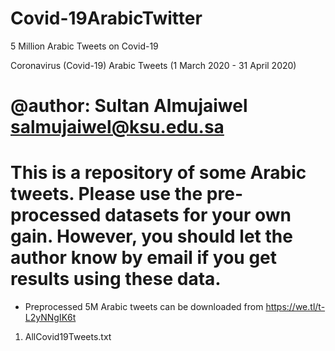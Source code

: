 # Covid-19ArabicTwitter
5 Million Arabic Tweets on Covid-19

Coronavirus (Covid-19) Arabic Tweets (1 March 2020 - 31 April 2020)

@author: Sultan Almujaiwel salmujaiwel@ksu.edu.sa
==================================================================
This is a repository of some Arabic tweets. Please use the pre-processed datasets for your own gain.
However, you should let the author know by email if you get results using these data.
==================================================================

 - Preprocessed 5M Arabic tweets can be downloaded from https://we.tl/t-L2yNNgIK6t 

1)	AllCovid19Tweets.txt
